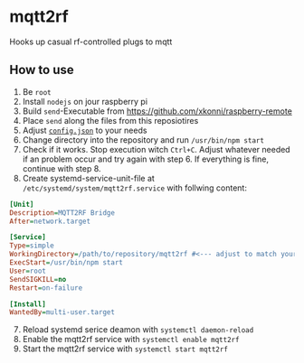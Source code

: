 # mqtt2rf
Hooks up casual rf-controlled plugs to mqtt

## How to use
1. Be `root`
1. Install `nodejs` on jour raspberry pi
1. Build `send`-Executable from https://github.com/xkonni/raspberry-remote
2. Place `send` along the files from this reposiotires
3. Adjust [`config.json`](https://github.com/th-wilde/mqtt2rf/blob/2d76e1c133ae4deb3a6f08c11e9c7734004d91a3/config.json) to your needs
4. Change directory into the repository and run `/usr/bin/npm start`
5. Check if it works. Stop execution witch `Ctrl+C`. Adjust whatever needed if an problem occur and try again with step 6. If everything is fine, continue with step 8.
6. Create systemd-service-unit-file at `/etc/systemd/system/mqtt2rf.service` with follwing content:
```ini
[Unit]
Description=MQTT2RF Bridge
After=network.target

[Service]
Type=simple
WorkingDirectory=/path/to/repository/mqtt2rf #<--- adjust to match your environment
ExecStart=/usr/bin/npm start
User=root
SendSIGKILL=no
Restart=on-failure

[Install]
WantedBy=multi-user.target
```
7. Reload systemd serice deamon with `systemctl daemon-reload`
8. Enable the mqtt2rf service with `systemctl enable mqtt2rf`
9. Start the mqtt2rf service with `systemctl start mqtt2rf`
